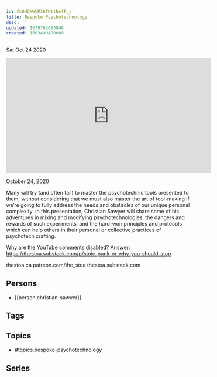 ```yaml
---
id: Ck0dONWVM36THttNefF_t
title: Bespoke Psychotechnology
desc: ''
updated: 1639762693846
created: 1603490400000
---
```





Sat Oct 24 2020

<iframe width="560" height="315" src="https://www.youtube.com/embed/aZ2xpIZFjco" title="Bespoke Psychotechnology w/ Christian Sawyer" frameborder="0" allow="accelerometer; autoplay; clipboard-write; encrypted-media; gyroscope; picture-in-picture" allowfullscreen ></iframe>

October 24, 2020

Many will try (and often fail) to master the psychotechnic tools presented to them, without considering that we must also master the art of tool-making if we’re going to fully address the needs and obstacles of our unique personal complexity.  In this presentation, Christian Sawyer will share some of his adventures in mixing and modifying psychotechnologies, the dangers and rewards of such experiments, and the hard-won principles and protocols which can help others in their personal or collective practices of psychotech crafting.

Why are the YouTube comments disabled? Answer: https://thestoa.substack.com/p/stoic-punk-or-why-you-should-stop

thestoa.ca
patreon.com/the_stoa
thestoa.substack.com

## Persons

- [[person.christian-sawyer]]

## Tags



## Topics

- #topics.bespoke-psychotechnology

## Series



